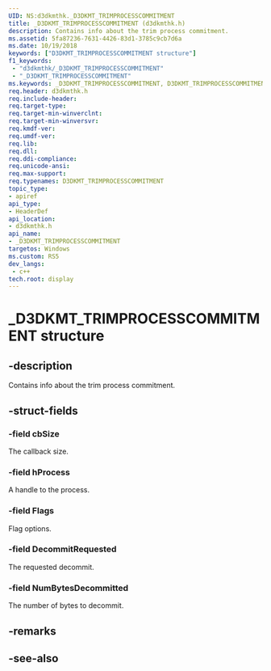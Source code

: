 ```yaml
---
UID: NS:d3dkmthk._D3DKMT_TRIMPROCESSCOMMITMENT
title: _D3DKMT_TRIMPROCESSCOMMITMENT (d3dkmthk.h)
description: Contains info about the trim process commitment.
ms.assetid: 5fa87236-7631-4426-83d1-3785c9cb7d6a
ms.date: 10/19/2018
keywords: ["D3DKMT_TRIMPROCESSCOMMITMENT structure"]
f1_keywords:
 - "d3dkmthk/_D3DKMT_TRIMPROCESSCOMMITMENT"
 - "_D3DKMT_TRIMPROCESSCOMMITMENT"
ms.keywords: _D3DKMT_TRIMPROCESSCOMMITMENT, D3DKMT_TRIMPROCESSCOMMITMENT, 
req.header: d3dkmthk.h
req.include-header:
req.target-type:
req.target-min-winverclnt:
req.target-min-winversvr:
req.kmdf-ver:
req.umdf-ver:
req.lib:
req.dll:
req.ddi-compliance:
req.unicode-ansi:
req.max-support:
req.typenames: D3DKMT_TRIMPROCESSCOMMITMENT
topic_type: 
- apiref
api_type: 
- HeaderDef
api_location: 
- d3dkmthk.h
api_name: 
- _D3DKMT_TRIMPROCESSCOMMITMENT
targetos: Windows
ms.custom: RS5
dev_langs:
 - c++
tech.root: display
---
```


# _D3DKMT_TRIMPROCESSCOMMITMENT structure

## -description

Contains info about the trim process commitment.

## -struct-fields

### -field cbSize

The callback size.

### -field hProcess

A handle to the process.

### -field Flags

Flag options.

### -field DecommitRequested

The requested decommit.

### -field NumBytesDecommitted

The number of bytes to decommit.

## -remarks

## -see-also
